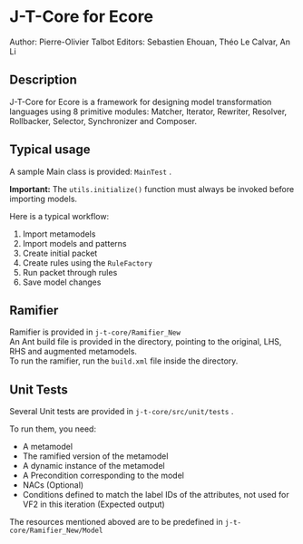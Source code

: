 # J-T-Core for Ecore

Author: Pierre-Olivier Talbot
Editors: Sebastien Ehouan, Théo Le Calvar, An Li

## Description

J-T-Core for Ecore is a framework for designing model transformation languages using 8 primitive modules: Matcher, Iterator, Rewriter, Resolver, Rollbacker, Selector, Synchronizer and Composer.

## Typical usage

A sample Main class is provided: `MainTest` .

**Important:** The `utils.initialize()` function must always be invoked before importing models.

Here is a typical workflow:
1. Import metamodels
2. Import models and patterns
3. Create initial packet
4. Create rules using the `RuleFactory`
5. Run packet through rules
6. Save model changes

## Ramifier

Ramifier is provided in `j-t-core/Ramifier_New` \
An Ant build file is provided in the directory, pointing to the original, LHS, RHS and augmented metamodels. \
To run the ramifier, run the `build.xml` file inside the directory.

## Unit Tests

Several Unit tests are provided in `j-t-core/src/unit/tests` .

To run them, you need:
* A metamodel
* The ramified version of the metamodel
* A dynamic instance of the metamodel
* A Precondition corresponding to the model
* NACs (Optional)
* Conditions defined to match the label IDs of the attributes, not used for VF2 in this iteration (Expected output)

The resources mentioned aboved are to be predefined in `j-t-core/Ramifier_New/Model`
